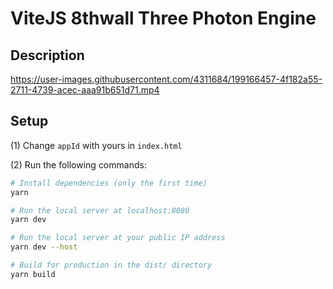 # ViteJS 8thwall Three Photon Engine

## Description

https://user-images.githubusercontent.com/4311684/199166457-4f182a55-2711-4739-acec-aaa91b651d71.mp4


## Setup

(1) Change `appId` with yours in `index.html`

(2) Run the following commands:

```bash
# Install dependencies (only the first time)
yarn

# Run the local server at localhost:8080
yarn dev

# Run the local server at your public IP address
yarn dev --host

# Build for production in the dist/ directory
yarn build
```
